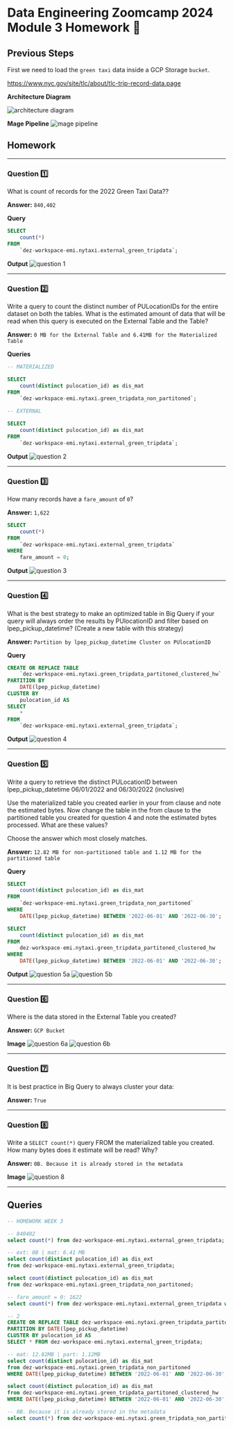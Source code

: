 # Data Engineering Zoomcamp 2024 Module 3 Homework  📝

## Previous Steps

First we need to load the `green taxi` data inside a GCP Storage `bucket`.

https://www.nyc.gov/site/tlc/about/tlc-trip-record-data.page

**Architecture Diagram**

![architecture diagram](../../assets/module_3/homework/arquitechture_w3.svg)

**Mage Pipeline**
![mage pipeline](../../assets/module_3/homework/mage_pipeline.png)

## Homework

---

### Question 1️⃣
What is count of records for the 2022 Green Taxi Data??

**Answer:**
`840,402`

**Query**
``` sql
SELECT 
    count(*) 
FROM 
    `dez-workspace-emi.nytaxi.external_green_tripdata`;
```

**Output**
![question 1](../../assets/module_3/homework/1.png)

---

### Question 2️⃣
Write a query to count the distinct number of PULocationIDs for the entire dataset on both the tables.
What is the estimated amount of data that will be read when this query is executed on the External Table and the Table?

**Answer:**
`0 MB for the External Table and 6.41MB for the Materialized Table`

**Queries** 
``` sql 
-- MATERIALIZED

SELECT 
    count(distinct pulocation_id) as dis_mat 
FROM 
    `dez-workspace-emi.nytaxi.green_tripdata_non_partitoned`;

-- EXTERNAL

SELECT 
    count(distinct pulocation_id) as dis_mat 
FROM 
    `dez-workspace-emi.nytaxi.external_green_tripdata`;
```

**Output**
![question 2](../../assets/module_3/homework/2.png)

---

### Question 3️⃣
How many records have a `fare_amount` of `0`?

**Answer:**
`1,622`

``` sql
SELECT 
    count(*) 
FROM 
    `dez-workspace-emi.nytaxi.external_green_tripdata` 
WHERE 
    fare_amount = 0;
```

**Output**
![question 3](../../assets/module_3/homework/3.png)

---

### Question 4️⃣
What is the best strategy to make an optimized table in Big Query if your query will always order the results by PUlocationID and filter based on lpep_pickup_datetime? (Create a new table with this strategy)

**Answer:**
`Partition by lpep_pickup_datetime Cluster on PUlocationID`

**Query**
``` sql
CREATE OR REPLACE TABLE 
    `dez-workspace-emi.nytaxi.green_tripdata_partitoned_clustered_hw`
PARTITION BY 
    DATE(lpep_pickup_datetime)
CLUSTER BY 
    pulocation_id AS
SELECT 
    * 
FROM 
    `dez-workspace-emi.nytaxi.external_green_tripdata`;
```

**Output**
![question 4](../../assets/module_3/homework/4.png)

---

### Question 5️⃣
Write a query to retrieve the distinct PULocationID between lpep_pickup_datetime 06/01/2022 and 06/30/2022 (inclusive)

Use the materialized table you created earlier in your from clause and note the estimated bytes. Now change the table in the from clause to the partitioned table you created for question 4 and note the estimated bytes processed. What are these values?

Choose the answer which most closely matches.

**Answer:**
`12.82 MB for non-partitioned table and 1.12 MB for the partitioned table`

**Query**
``` sql
SELECT 
    count(distinct pulocation_id) as dis_mat
FROM
    `dez-workspace-emi.nytaxi.green_tripdata_non_partitoned`
WHERE 
    DATE(lpep_pickup_datetime) BETWEEN '2022-06-01' AND '2022-06-30';

SELECT 
    count(distinct pulocation_id) as dis_mat
FROM 
    dez-workspace-emi.nytaxi.green_tripdata_partitoned_clustered_hw
WHERE 
    DATE(lpep_pickup_datetime) BETWEEN '2022-06-01' AND '2022-06-30';
```

**Output**
![question 5a](../../assets/module_3/homework/5a.png)
![question 5b](../../assets/module_3/homework/5b.png)


---

### Question 6️⃣
Where is the data stored in the External Table you created?

**Answer:**
`GCP Bucket`

**Image**
![question 6a](../../assets/module_3/homework/6a.png)
![question 6b](../../assets/module_3/homework/6b.png)

---

### Question 7️⃣
It is best practice in Big Query to always cluster your data:

**Answer:**
`True`

---

### Question 8️⃣
Write a `SELECT count(*)` query FROM the materialized table you created. How many bytes does it estimate will be read? Why?

**Answer:**
`0B. Because it is already stored in the metadata`

**Image**
![question 8](../../assets/module_3/homework/8.png)


---

## Queries

``` sql
-- HOMEWORK WEEK 3

-- 840402
select count(*) from dez-workspace-emi.nytaxi.external_green_tripdata;

-- ext: 0B | mat: 6.41 MB
select count(distinct pulocation_id) as dis_ext
from dez-workspace-emi.nytaxi.external_green_tripdata;

select count(distinct pulocation_id) as dis_mat
from dez-workspace-emi.nytaxi.green_tripdata_non_partitoned;

-- fare_amount = 0: 1622
select count(*) from dez-workspace-emi.nytaxi.external_green_tripdata where fare_amount = 0;

-- 2
CREATE OR REPLACE TABLE dez-workspace-emi.nytaxi.green_tripdata_partitoned_clustered_hw
PARTITION BY DATE(lpep_pickup_datetime)
CLUSTER BY pulocation_id AS
SELECT * FROM dez-workspace-emi.nytaxi.external_green_tripdata;

-- mat: 12.82MB | part: 1.12MB
select count(distinct pulocation_id) as dis_mat
from dez-workspace-emi.nytaxi.green_tripdata_non_partitoned
WHERE DATE(lpep_pickup_datetime) BETWEEN '2022-06-01' AND '2022-06-30';

select count(distinct pulocation_id) as dis_mat
from dez-workspace-emi.nytaxi.green_tripdata_partitoned_clustered_hw
WHERE DATE(lpep_pickup_datetime) BETWEEN '2022-06-01' AND '2022-06-30';

-- 0B. Because it is already stored in the metadata
select count(*) from dez-workspace-emi.nytaxi.green_tripdata_non_partitoned;
```

